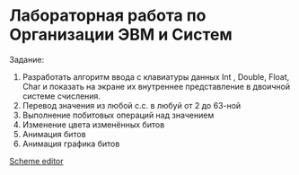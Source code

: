 <h1>Лабораторная работа по Организации ЭВМ и Систем</h1>
<p>Задание:</p>
<ol start="1">
  <li>Разработать алгоритм ввода с клавиатуры данных  Int , Double, Float, Char  и  
показать на экране их внутреннее представление в двоичной системе 
счисления.</li>
  <li>Перевод значения из любой с.с. в любуй от 2 до 63-ной</li>
  <li>Выполнение побитовых операций над значением</li>
  <li>Изменение цвета изменённых битов</li>
  <li>Анимация битов</li>
  <li>Анимация графика битов</li>
</ol>
<a href="https://app.diagrams.net">Scheme editor </a>

